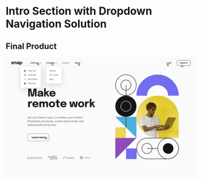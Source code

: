# Intro Section with Dropdown Navigation Solution

## Final Product
!["Given Design"](https://github.com/SGrossett/intro-section-w-dropdown/blob/main/docs/active-states.jpg?raw=true)